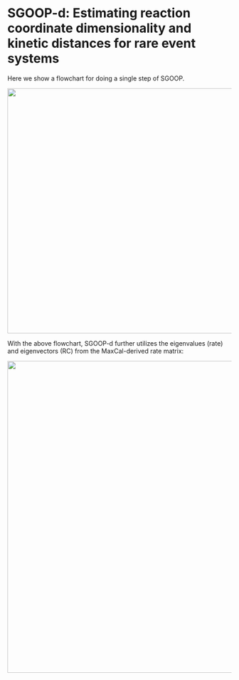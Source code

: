 # SGOOP-d: Estimating reaction coordinate dimensionality and kinetic distances for rare event systems


Here we show a flowchart for doing a single step of SGOOP.


<img src="https://user-images.githubusercontent.com/22850008/115948672-6ec29a00-a49d-11eb-81e2-1935b6d40ff9.png" width="550">

With the above flowchart, SGOOP-d further utilizes the eigenvalues (rate) and eigenvectors (RC) from the MaxCal-derived rate matrix:

<img src="https://user-images.githubusercontent.com/22850008/116347501-5236a280-a7ba-11eb-8254-f8cbcb61c636.png" width="700">
